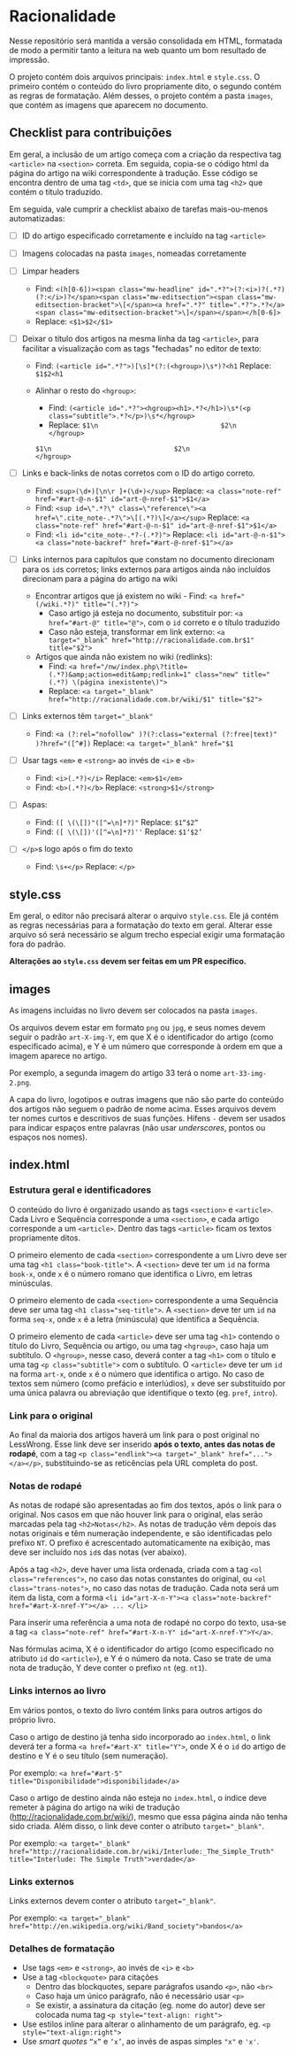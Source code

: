 # Racionalidade

Nesse repositório será mantida a versão consolidada em HTML, formatada de modo a
permitir tanto a leitura na web quanto um bom resultado de impressão.

O projeto contém dois arquivos principais: `index.html` e `style.css`. O
primeiro contém o conteúdo do livro propriamente dito, o segundo contém as
regras de formatação. Além desses, o projeto contém a pasta `images`, que contém
as imagens que aparecem no documento.

## Checklist para contribuições

Em geral, a inclusão de um artigo começa com a criação da respectiva tag
`<article>` na `<section>` correta. Em seguida, copia-se o código html da página
do artigo na wiki correspondente à tradução. Esse código se encontra dentro de
uma tag `<td>`, que se inicia com uma tag `<h2>` que contém o título traduzido.

Em seguida, vale cumprir a checklist abaixo de tarefas mais-ou-menos
automatizadas:

- [ ] ID do artigo especificado corretamente e incluído na tag `<article>`
- [ ] Imagens colocadas na pasta `images`, nomeadas corretamente
- [ ] Limpar headers
  - Find: `<(h[0-6])><span class="mw-headline"
  id=".*?">(?:<i>)?(.*?)(?:</i>)?</span><span class="mw-editsection"><span
  class="mw-editsection-bracket">\[</span><a href=".*?" title=".*?">.*?</a><span
  class="mw-editsection-bracket">\]</span></span></h[0-6]>`
  - Replace: `<$1>$2</$1>`
- [ ] Deixar o título dos artigos na mesma linha da tag `<article>`, para
facilitar a visualização com as tags "fechadas" no editor de texto:
  - Find: `(<article id=".*?">)[\s]*(?:(<hgroup>)\s*)?<h1` Replace: `$1$2<h1`
  - Alinhar o resto do `<hgroup>`:
    - Find: `(<article id=".*?"><hgroup><h1>.*?</h1>)\s*(<p class="subtitle">.*?</p>)\s*</hgroup>`
    - Replace: `$1\n                               $2\n                        </hgroup>`


    `$1\n                               $2\n                        </hgroup>`


- [ ] Links e back-links de notas corretos com o ID do artigo correto.
  - Find: `<sup>(\d+)[\n\r ]+(\d+)</sup>` Replace: `<a class="note-ref"
  href="#art-@-n-$1" id="art-@-nref-$1">$1</a>`
  - Find: `<sup id=\".*?\" class=\"reference\"><a
  href=\".cite_note-.*?\">\[(.*?)\]</a></sup>` Replace: `<a class="note-ref"
  href="#art-@-n-$1" id="art-@-nref-$1">$1</a>`
  - Find: `<li id="cite_note-.*?-(.*?)">` Replace: `<li id="art-@-n-$1"><a
  class="note-backref" href="#art-@-nref-$1"></a>`
- [ ] Links internos para capítulos que constam no documento direcionam para os
`id`s corretos; links externos para artigos ainda não incluídos direcionam para
a página do artigo na wiki
  - Encontrar artigos que já existem no wiki - Find: `<a href="(/wiki.*?)"
  title="(.*?)">`
    - Caso artigo já esteja no documento, substituir por: `<a href="#art-@"
    title="@">`, com o `id` correto e o título traduzido
    - Caso não esteja, transformar em link externo: `<a target="_blank"
    href="http://racionalidade.com.br$1" title="$2">`
  - Artigos que ainda não existem no wiki (redlinks):
    - Find: `<a href="/nw/index.php\?title=(.*?)&amp;action=edit&amp;redlink=1"
    class="new" title="(.*?) \(página inexistente\)">`
    - Replace: `<a target="_blank" href="http://racionalidade.com.br/wiki/$1"
    title="$2">`
- [ ] Links externos têm `target="_blank"`
  - Find: `<a (?:rel="nofollow" )?(?:class="external (?:free|text)"
  )?href="([^#])` Replace: `<a target="_blank" href="$1`
- [ ] Usar tags `<em>` e `<strong>` ao invés de `<i>` e `<b>`
  - Find: `<i>(.*?)</i>` Replace: `<em>$1</em>`
  - Find: `<b>(.*?)</b>` Replace: `<strong>$1</strong>`
- [ ] Aspas:
  - Find: `([ \(\[])"([^=\n]*?)"` Replace: `$1“$2”`
  - Find: `([ \(\[])'([^=\n]*?)''` Replace: `$1‘$2’`
- [ ] `</p>`s logo após o fim do texto
  - Find: `\s+</p>` Replace: `</p>`

## style.css

Em geral, o editor não precisará alterar o arquivo `style.css`. Ele já contém as
regras necessárias para a formatação do texto em geral. Alterar esse arquivo só
será necessário se algum trecho especial exigir uma formatação fora do padrão.

**Alterações ao `style.css` devem ser feitas em um PR específico.**

## images

As imagens incluídas no livro devem ser colocados na pasta `images`.

Os arquivos devem estar em formato `png` ou `jpg`, e seus nomes devem seguir o
padrão `art-X-img-Y`, em que X é o identificador do artigo (como especificado
acima), e Y é um número que corresponde à ordem em que a imagem aparece no
artigo.

Por exemplo, a segunda imagem do artigo 33 terá o nome `art-33-img-2.png`.

A capa do livro, logotipos e outras imagens que não são parte do conteúdo dos
artigos não seguem o padrão de nome acima. Esses arquivos devem ter nomes curtos
e descritivos de suas funções. Hífens `-` devem ser usados para indicar espaços
entre palavras (não usar *underscores*, pontos ou espaços nos nomes).

## index.html

### Estrutura geral e identificadores

O conteúdo do livro é organizado usando as tags `<section>` e `<article>`. Cada
Livro e Sequência corresponde a uma `<section>`, e cada artigo corresponde a um
`<article>`. Dentro das tags `<article>` ficam os textos propriamente ditos.

O primeiro elemento de cada `<section>` correspondente a um Livro deve ser uma
tag `<h1 class="book-title">`. A `<section>` deve ter um `id` na forma `book-x`,
onde `x` é o número romano que identifica o Livro, em letras minúsculas.

O primeiro elemento de cada `<section>` correspondente a uma Sequência deve ser
uma tag `<h1 class="seq-title">`. A `<section>` deve ter um `id` na forma
`seq-x`, onde `x` é a letra (minúscula) que identifica a Sequência.

O primeiro elemento de cada `<article>` deve ser uma tag `<h1>` contendo o
título do Livro, Sequência ou artigo, ou uma tag `<hgroup>`, caso haja um
subtítulo. O `<hgroup>`, nesse caso, deverá conter a tag `<h1>` com o título e
uma tag `<p class="subtitle">` com o subtítulo. O `<article>` deve ter um `id`
na forma `art-x`, onde `x` é o número que identifica o artigo. No caso de textos
sem número (como prefácio e interlúdios), `x` deve ser substituído por uma única
palavra ou abreviação que identifique o texto (eg. `pref`, `intro`).

### Link para o original

Ao final da maioria dos artigos haverá um link para o post original no
LessWrong. Esse link deve ser inserido **após o texto, antes das notas de
rodapé**, com a tag `<p class="endlink"><a target="_blank" href="..."></a></p>`,
substituindo-se as reticências pela URL completa do post.

### Notas de rodapé

As notas de rodapé são apresentadas ao fim dos textos, após o link para o
original. Nos casos em que não houver link para o original, elas serão marcadas
pela tag `<h2>Notas</h2>`. As notas de tradução vêm depois das notas originais e
têm numeração independente, e são identificadas pelo prefixo `NT`. O prefixo é
acrescentado automaticamente na exibição, mas deve ser incluído nos `id`s das
notas (ver abaixo).

Após a tag `<h2>`, deve haver uma lista ordenada, criada com a tag `<ol
class="references">`, no caso das notas constantes do original, ou `<ol
class="trans-notes">`, no caso das notas de tradução. Cada nota será um item da
lista, com a forma `<li id="art-X-n-Y"><a class="note-backref"
href="#art-X-nref-Y"></a> ... </li>`

Para inserir uma referência a uma nota de rodapé no corpo do texto, usa-se a tag
`<a class="note-ref" href="#art-X-n-Y" id="art-X-nref-Y">Y</a>`.

Nas fórmulas acima, X é o identificador do artigo (como especificado no atributo
`id` do `<article>`), e Y é o número da nota. Caso se trate de uma nota de
tradução, Y deve conter o prefixo `nt` (eg. `nt1`).

### Links internos ao livro

Em vários pontos, o texto do livro contém links para outros artigos do próprio
livro.

Caso o artigo de destino já tenha sido incorporado ao `index.html`, o link
deverá ter a forma `<a href="#art-X" title="Y">`, onde X é o `id` do artigo de
destino e Y é o seu título (sem numeração).

Por exemplo: `<a href="#art-5" title="Disponibilidade">disponibilidade</a>`

Caso o artigo de destino ainda não esteja no `index.html`, o índice deve remeter
à página do artigo na wiki de tradução (http://racionalidade.com.br/wiki/),
mesmo que essa página ainda não tenha sido criada. Além disso, o link deve
conter o atributo `target="_blank"`.

Por exemplo: `<a target="_blank"
    href="http://racionalidade.com.br/wiki/Interlude:_The_Simple_Truth"
    title="Interlude: The Simple Truth">verdade</a>`

### Links externos

Links externos devem conter o atributo `target="_blank"`.

Por exemplo: `<a target="_blank"
    href="http://en.wikipedia.org/wiki/Band_society">bandos</a>`

### Detalhes de formatação

- Use tags `<em>` e `<strong>`, ao invés de `<i>` e `<b>`
- Use a tag `<blockquote>` para citações
  - Dentro das blockquotes, separe parágrafos usando `<p>`, não `<br>`
  - Caso haja um único parágrafo, não é necessário usar `<p>`
  - Se existir, a assinatura da citação (eg. nome do autor) deve ser colocada
  numa tag `<p style="text-align: right">`
- Use estilos inline para alterar o alinhamento de um parágrafo, eg. `<p
style="text-align:right">`
- Use *smart quotes* `“x”` e `‘x’`, ao invés de aspas simples `"x"` e `'x'`.

